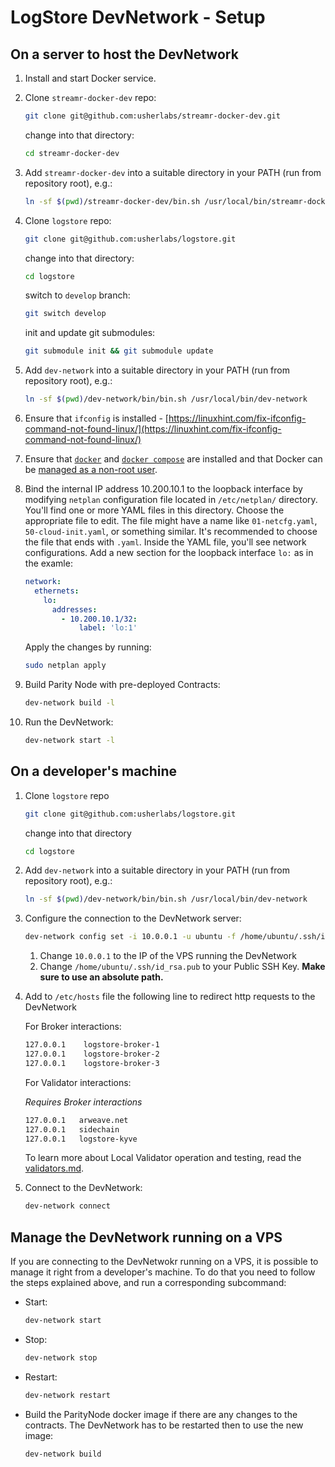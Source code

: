 # LogStore DevNetwork - Setup

## On a server to host the DevNetwork

1. Install and start Docker service.

2. Clone `streamr-docker-dev` repo:

   ```bash
   git clone git@github.com:usherlabs/streamr-docker-dev.git
   ```

   change into that directory:

   ```bash
   cd streamr-docker-dev
   ```

3. Add `streamr-docker-dev` into a suitable directory in your PATH (run from repository root), e.g.:

   ```bash
   ln -sf $(pwd)/streamr-docker-dev/bin.sh /usr/local/bin/streamr-docker-dev
   ```

4. Clone `logstore` repo:

   ```bash
   git clone git@github.com:usherlabs/logstore.git
   ```

   change into that directory:

   ```bash
   cd logstore
   ```

   switch to `develop` branch:

   ```bash
   git switch develop
   ```

   init and update git submodules:

   ```bash
   git submodule init && git submodule update
   ```

5. Add `dev-network` into a suitable directory in your PATH (run from repository root), e.g.:

   ```bash
   ln -sf $(pwd)/dev-network/bin/bin.sh /usr/local/bin/dev-network
   ```

6. Ensure that `ifconfig` is installed - [https://linuxhint.com/fix-ifconfig-command-not-found-linux/](https://linuxhint.com/fix-ifconfig-command-not-found-linux/)

7. Ensure that [`docker`](https://www.digitalocean.com/community/tutorials/how-to-install-and-use-docker-on-ubuntu-22-04) and [`docker compose`](https://www.digitalocean.com/community/tutorials/how-to-install-and-use-docker-compose-on-ubuntu-22-04) are installed and that Docker can be [managed as a non-root user](https://docs.docker.com/engine/install/linux-postinstall/).

8. Bind the internal IP address 10.200.10.1 to the loopback interface by modifying `netplan` configuration file located in `/etc/netplan/` directory. You'll find one or more YAML files in this directory. Choose the appropriate file to edit. The file might have a name like `01-netcfg.yaml`, `50-cloud-init.yaml`, or something similar. It's recommended to choose the file that ends with `.yaml`. Inside the YAML file, you'll see network configurations. Add a new section for the loopback interface `lo:` as in the examle:

   ```yaml
   network:
     ethernets:
       lo:
         addresses:
           - 10.200.10.1/32:
               label: 'lo:1'
   ```

   Apply the changes by running:

   ```bash
   sudo netplan apply
   ```

9. Build Parity Node with pre-deployed Contracts:

   ```bash
   dev-network build -l
   ```

10. Run the DevNetwork:

    ```bash
    dev-network start -l
    ```

## On a developer's machine

1. Clone `logstore` repo

   ```bash
   git clone git@github.com:usherlabs/logstore.git
   ```

   change into that directory

   ```bash
   cd logstore
   ```

2. Add `dev-network` into a suitable directory in your PATH (run from repository root), e.g.:

   ```bash
   ln -sf $(pwd)/dev-network/bin/bin.sh /usr/local/bin/dev-network
   ```

3. Configure the connection to the DevNetwork server:

   ```bash
   dev-network config set -i 10.0.0.1 -u ubuntu -f /home/ubuntu/.ssh/id_rsa.pub
   ```

   1. Change `10.0.0.1` to the IP of the VPS running the DevNetwork
   2. Change `/home/ubuntu/.ssh/id_rsa.pub` to your Public SSH Key. **Make sure to use an absolute path.**

4. Add to `/etc/hosts` file the following line to redirect http requests to the DevNetwork

   For Broker interactions:

   ```bash
   127.0.0.1 	logstore-broker-1
   127.0.0.1 	logstore-broker-2
   127.0.0.1 	logstore-broker-3
   ```

   For Validator interactions:

   _Requires Broker interactions_

   ```bash
   127.0.0.1   arweave.net
   127.0.0.1   sidechain
   127.0.0.1   logstore-kyve
   ```

   To learn more about Local Validator operation and testing, read the [validators.md](./validators.md).

5. Connect to the DevNetwork:
   ```bash
   dev-network connect
   ```

## Manage the DevNetwork running on a VPS

If you are connecting to the DevNetwokr running on a VPS, it is possible to manage it right from a developer's machine. To do that you need to follow the steps explained above, and run a corresponding subcommand:

- Start:
  ```bash
  dev-network start
  ```
- Stop:
  ```bash
  dev-network stop
  ```
- Restart:
  ```bash
  dev-network restart
  ```
- Build the ParityNode docker image if there are any changes to the contracts. The DevNetwork has to be restarted then to use the new image:
  ```bash
  dev-network build
  ```
